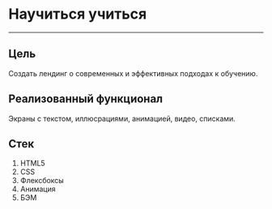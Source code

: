 # Научиться учиться
------
## Цель
Создать лендинг о современных и эффективных подходах к обучению.

## Реализованный функционал
Экраны с текстом, иллюсрациями, анимацией, видео,  списками.

## Стек
1. HTML5
2. CSS
3. Флексбоксы
4. Анимация
5. БЭМ
